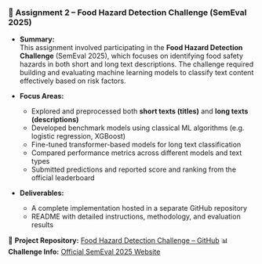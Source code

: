 ### 📝 Assignment 2 – Food Hazard Detection Challenge (SemEval 2025)

- **Summary:**  
  This assignment involved participating in the **Food Hazard Detection Challenge** (SemEval 2025), which focuses on identifying food safety hazards in both    short and long text descriptions. The challenge required building and evaluating machine learning models to classify text content effectively based on risk   factors.

- **Focus Areas:**  
  - Explored and preprocessed both **short texts (titles)** and **long texts (descriptions)**  
  - Developed benchmark models using classical ML algorithms (e.g. logistic regression, XGBoost)  
  - Fine-tuned transformer-based models for long text classification  
  - Compared performance metrics across different models and text types  
  - Submitted predictions and reported score and ranking from the official leaderboard  

- **Deliverables:**  
  - A complete implementation hosted in a separate GitHub repository  
  - README with detailed instructions, methodology, and evaluation results

🔗 **Project Repository:** [Food Hazard Detection Challenge – GitHub](https://github.com/DVougioukos/semeval-food-hazard-detection-challenge)
📊 **Challenge Info:** [Official SemEval 2025 Website](https://food-hazard-detection-semeval-2025.github.io/)
